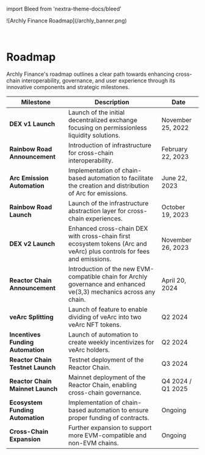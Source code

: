 import Bleed from 'nextra-theme-docs/bleed'

<Bleed>
  ![Archly Finance Roadmap](/archly_banner.png)
</Bleed>

&nbsp;

# Roadmap

Archly Finance's roadmap outlines a clear path towards enhancing cross-chain interoperability, governance, and user experience through its innovative components and strategic milestones.

| **Milestone**                | **Description**                                                                 | **Date**             |
|------------------------------|---------------------------------------------------------------------------------|----------------------|
| **DEX v1 Launch** | Launch of the initial decentralized exchange focusing on permissionless liquidity solutions. | November 25, 2022 |
| **Rainbow Road Announcement** | Introduction of infrastructure for cross-chain interoperability. | February 22, 2023 |
| **Arc Emission Automation** | Implementation of chain-based automation to facilitate the creation and distribution of Arc for emissions. | June 22, 2023 |
| **Rainbow Road Launch** | Launch of the infrastructure abstraction layer for cross-chain experiences. | October 19, 2023 |
| **DEX v2 Launch**  | Enhanced cross-chain DEX with cross-chain first ecosystem tokens (Arc and veArc) plus controls for fees and emissions. | November 26, 2023 |
| **Reactor Chain Announcement** | Introduction of the new EVM-compatible chain for Archly governance and enhanced ve(3,3) mechanics across any chain. | April 20, 2024 |
| **veArc Splitting** | Launch of feature to enable dividing of veArc into two veArc NFT tokens. | Q2 2024 |
| **Incentives Funding Automation** | Launch of automation to create weekly incentivizes for veArc holders. | Q2 2024 |
| **Reactor Chain Testnet Launch** | Testnet deployment of the Reactor Chain. | Q3 2024 |
| **Reactor Chain Mainnet Launch** | Mainnet deployment of the Reactor Chain, enabling cross-chain governance. | Q4 2024 / Q1 2025 |
| **Ecosystem Funding Automation** | Implementation of chain-based automation to ensure proper funding of contracts. | Ongoing |
| **Cross-Chain Expansion** | Further expansion to support more EVM-compatible and non-EVM chains. | Ongoing |